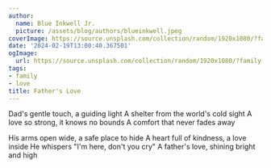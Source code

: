 ```yaml
---
author:
  name: Blue Inkwell Jr.
  picture: /assets/blog/authors/blueinkwell.jpeg
coverImage: https://source.unsplash.com/collection/random/1920x1080/?family
date: '2024-02-19T13:00:40.367501'
ogImage:
  url: https://source.unsplash.com/collection/random/1920x1080/?family
tags:
- family
- love
title: Father's Love
---
```


Dad's gentle touch, a guiding light
A shelter from the world's cold sight
A love so strong, it knows no bounds
A comfort that never fades away

His arms open wide, a safe place to hide
A heart full of kindness, a love inside
He whispers "I'm here, don't you cry"
A father's love, shining bright and high